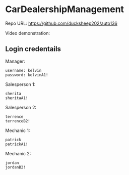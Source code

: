 # CarDealershipManagement

Repo URL: https://github.com/ducksheep202/auto136

Video demonstration: 

## Login credentails

Manager:
```
username: kelvin
password: kelvinA1!
```

Salesperson 1:
```
sherita
sheritaA1!
```

Salesperson 2:
```
terrence
terrenceB2!
```

Mechanic 1:
```
patrick
patrickA1!
```

Mechanic 2:
```
jordan
jordanB2!
```
